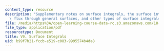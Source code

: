 ```yaml
---
content_type: resource
description: "Supplementary notes on surface integrals, the surface integral for flux,\
  \ flux through general surfaces, and other types of surface integrals.\r\n\r\n"
file: /media/https%3A/open-learning-course-data-rc.s3.amazonaws.com/18-02-multivariable-calculus-fall-2007/b99f7b21fccbe519c0839995574b4da8_surface_integrls.pdf
file_type: application/pdf
resourcetype: Document
title: V9. Surface Integrals
uid: b99f7b21-fccb-e519-c083-9995574b4da8
---
```

